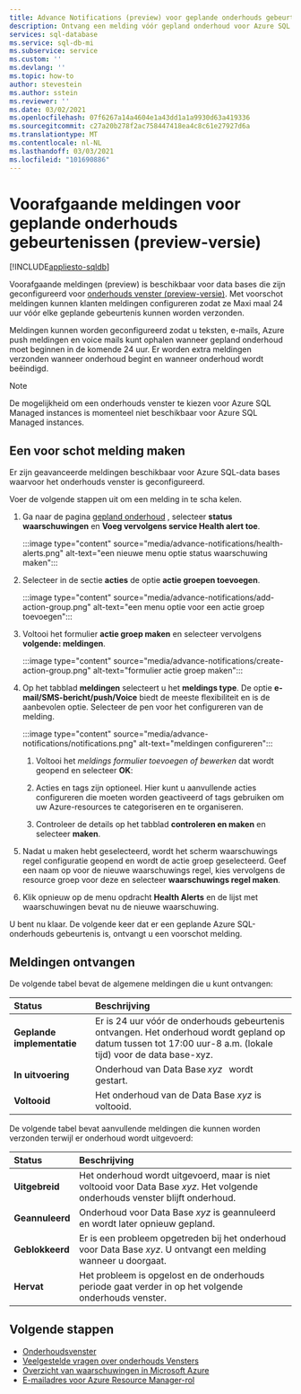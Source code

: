 ```yaml
---
title: Advance Notifications (preview) voor geplande onderhouds gebeurtenissen
description: Ontvang een melding vóór gepland onderhoud voor Azure SQL Database.
services: sql-database
ms.service: sql-db-mi
ms.subservice: service
ms.custom: ''
ms.devlang: ''
ms.topic: how-to
author: stevestein
ms.author: sstein
ms.reviewer: ''
ms.date: 03/02/2021
ms.openlocfilehash: 07f6267a14a4604e1a43dd1a1a9930d63a419336
ms.sourcegitcommit: c27a20b278f2ac758447418ea4c8c61e27927d6a
ms.translationtype: MT
ms.contentlocale: nl-NL
ms.lasthandoff: 03/03/2021
ms.locfileid: "101690886"
---
```

# <a name="advance-notifications-for-planned-maintenance-events-preview"></a>Voorafgaande meldingen voor geplande onderhouds gebeurtenissen (preview-versie)
[!INCLUDE[appliesto-sqldb](../includes/appliesto-sqldb.md)]

Voorafgaande meldingen (preview) is beschikbaar voor data bases die zijn geconfigureerd voor [onderhouds venster (preview-versie)](maintenance-window.md). Met voorschot meldingen kunnen klanten meldingen configureren zodat ze Maxi maal 24 uur vóór elke geplande gebeurtenis kunnen worden verzonden.

Meldingen kunnen worden geconfigureerd zodat u teksten, e-mails, Azure push meldingen en voice mails kunt ophalen wanneer gepland onderhoud moet beginnen in de komende 24 uur. Er worden extra meldingen verzonden wanneer onderhoud begint en wanneer onderhoud wordt beëindigd.

> [!Note]
> De mogelijkheid om een onderhouds venster te kiezen voor Azure SQL Managed instances is momenteel niet beschikbaar voor Azure SQL Managed instances.

## <a name="create-an-advance-notification"></a>Een voor schot melding maken

Er zijn geavanceerde meldingen beschikbaar voor Azure SQL-data bases waarvoor het onderhouds venster is geconfigureerd. 

Voer de volgende stappen uit om een melding in te scha kelen.  

1. Ga naar de pagina [gepland onderhoud](https://portal.azure.com/#blade/Microsoft_Azure_Health/AzureHealthBrowseBlade/plannedMaintenance) , selecteer **status waarschuwingen** en **Voeg vervolgens service Health alert toe**.

    :::image type="content" source="media/advance-notifications/health-alerts.png" alt-text="een nieuwe menu optie status waarschuwing maken":::

2. Selecteer in de sectie **acties** de optie **actie groepen toevoegen**. 

    :::image type="content" source="media/advance-notifications/add-action-group.png" alt-text="een menu optie voor een actie groep toevoegen":::

3. Voltooi het formulier **actie groep maken** en selecteer vervolgens **volgende: meldingen**.  

    :::image type="content" source="media/advance-notifications/create-action-group.png" alt-text="formulier actie groep maken":::

1. Op het tabblad **meldingen** selecteert u het **meldings type**. De optie **e-mail/SMS-bericht/push/Voice** biedt de meeste flexibiliteit en is de aanbevolen optie. Selecteer de pen voor het configureren van de melding.  

    :::image type="content" source="media/advance-notifications/notifications.png" alt-text="meldingen configureren":::



   1. Voltooi het *meldings formulier toevoegen of bewerken* dat wordt geopend en selecteer **OK**: 

   2. Acties en tags zijn optioneel. Hier kunt u aanvullende acties configureren die moeten worden geactiveerd of tags gebruiken om uw Azure-resources te categoriseren en te organiseren. 

   4. Controleer de details op het tabblad **controleren en maken** en selecteer **maken**. 

7. Nadat u maken hebt geselecteerd, wordt het scherm waarschuwings regel configuratie geopend en wordt de actie groep geselecteerd. Geef een naam op voor de nieuwe waarschuwings regel, kies vervolgens de resource groep voor deze en selecteer **waarschuwings regel maken**. 

8. Klik opnieuw op de menu opdracht **Health Alerts** en de lijst met waarschuwingen bevat nu de nieuwe waarschuwing. 


U bent nu klaar. De volgende keer dat er een geplande Azure SQL-onderhouds gebeurtenis is, ontvangt u een voorschot melding.

## <a name="receiving-notifications"></a>Meldingen ontvangen

De volgende tabel bevat de algemene meldingen die u kunt ontvangen: 

|Status|Beschrijving|
|:---|:---|
|**Geplande implementatie**| Er is 24 uur vóór de onderhouds gebeurtenis ontvangen. Het onderhoud wordt gepland op datum tussen tot 17:00 uur-8 a.m. (lokale tijd) voor de data base-xyz.|
|**In uitvoering** | Onderhoud van Data Base *xyz*   wordt gestart.| 
|**Voltooid** | Het onderhoud van de Data Base *xyz* is voltooid. |

De volgende tabel bevat aanvullende meldingen die kunnen worden verzonden terwijl er onderhoud wordt uitgevoerd: 

|Status|Beschrijving|
|:---|:---|
|**Uitgebreid** | Het onderhoud wordt uitgevoerd, maar is niet voltooid voor Data Base *xyz*. Het volgende onderhouds venster blijft onderhoud.| 
|**Geannuleerd**| Onderhoud voor Data Base *xyz* is geannuleerd en wordt later opnieuw gepland. |
|**Geblokkeerd**|Er is een probleem opgetreden bij het onderhoud voor Data Base *xyz*. U ontvangt een melding wanneer u doorgaat.| 
|**Hervat**|Het probleem is opgelost en de onderhouds periode gaat verder in op het volgende onderhouds venster.|


## <a name="next-steps"></a>Volgende stappen

- [Onderhoudsvenster](maintenance-window.md)
- [Veelgestelde vragen over onderhouds Vensters](maintenance-window-faq.yml)
- [Overzicht van waarschuwingen in Microsoft Azure](../../azure-monitor/platform/alerts-overview.md)
- [E-mailadres voor Azure Resource Manager-rol](../../azure-monitor/platform/action-groups.md#email-azure-resource-manager-role)